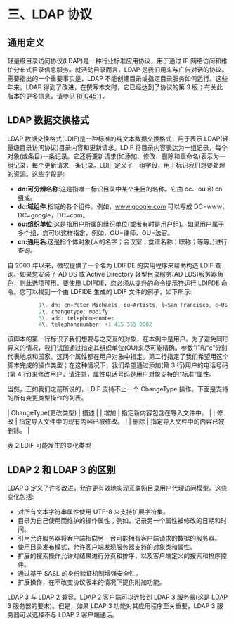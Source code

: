 # 三、LDAP 协议

## 通用定义

轻量级目录访问协议(LDAP)是一种行业标准应用协议，用于通过 IP 网络访问和维护分布式目录信息服务。就活动目录而言，LDAP 是我们用来与广告对话的协议。需要指出的一个重要事实是，LDAP 不能创建目录或指定目录服务如何运行。这些年来，LDAP 得到了改进，在撰写本文时，它已经达到了协议的第 3 版；有关此版本的更多信息，请参见 [RFC4511](http://tools.ietf.org/html/rfc4511) 。

## LDAP 数据交换格式

LDAP 数据交换格式(LDIF)是一种标准的纯文本数据交换格式，用于表示 LDAP(轻量级目录访问协议)目录内容和更新请求。LDIF 将目录内容表达为一组记录，每个对象(或条目)一条记录。它还将更新请求(如添加、修改、删除和重命名)表示为一组记录，每个更新请求一条记录。LDIF 定义了一组字段，用于标识我们想要处理的资源。这些字段是:

*   **dn:可分辨名称**:这是指唯一标识目录中某个条目的名称。它由 dc、ou 和 cn 组成。
*   **dc:域组件**:指域的各个组件。例如，www.google.com 可以写成 DC=www，DC=google，DC=com。
*   **ou:组织单位**:这是指用户所属的组织单位(或者有时是用户组)。如果用户属于多个组，您可以这样指定，例如，OU=律师，OU=法官。
*   **cn:通用名**:这是指个体对象(人的名字；会议室；食谱名称；职称；等等。)进行查询。

自 2003 年以来，微软提供了一个名为 LDIFDE 的实用程序来帮助构造 LDIF 查询。如果您安装了 AD DS 或 Active Directory 轻型目录服务(AD LDS)服务器角色，则此选项可用。要使用 LDIFDE，您必须从提升的命令提示符运行 LDIFDE 命令。您可以找到一个由 LDFIDE 生成的 LDIF 文件的例子，如下所示:

```cs
          1\. dn: cn=Peter Michaels, ou=Artists, l=San Francisco, c=US
          2\. changetype: modify
          3\. add: telephonenumber
          4\. telephonenumber: +1 415 555 0002

```

该脚本的第一行标识了我们想要与之交互的对象，在本例中是用户。为了避免同形异义的情况，我们试图通过指定其组织单位(OU)来尽可能精确。参数“l”和“c”分别代表地点和国家。这两个属性都在用户对象中指定。第二行指定了我们希望用这个脚本完成的操作类型；在这种情况下，我们希望通过添加(第 3 行)用户的电话号码(第 4 行)来修改用户。请注意，属性电话号码是用户对象支持的“标准”属性。

当然，正如我们之前所说的，LDIF 支持不止一个 ChangeType 操作。下面是支持的所有变更类型操作的列表。

| ChangeType(更改类型) | 描述 |
| 增加 | 指定新内容包含在导入文件中。 |
| 修改 | 指定导入文件中的现有内容已被修改。 |
| 删除 | 指定导入文件中的内容已被删除。 |

表 2:LDIF 可能发生的变化类型

## LDAP 2 和 LDAP 3 的区别

LDAP 3 定义了许多改进，允许更有效地实现互联网目录用户代理访问模型。这些变化包括:

*   对所有文本字符串属性使用 UTF-8 来支持扩展字符集。
*   目录为自己使用而维护的操作属性；例如，记录另一个属性被修改的日期和时间。
*   引用允许服务器将客户端指向另一台可能拥有客户端请求的数据的服务器。
*   使用目录发布模式，允许客户端发现服务器支持的对象类和属性。
*   扩展的搜索操作允许对结果进行分页和排序，以及客户端定义的搜索和排序控件。
*   通过基于 SASL 的身份验证机制增强安全性。
*   扩展操作，在不改变协议版本的情况下提供附加功能。

LDAP 3 与 LDAP 2 兼容。LDAP 2 客户端可以连接到 LDAP 3 服务器(这是 LDAP 3 服务器的要求)。但是，如果 LDAP 3 功能对其应用程序至关重要，LDAP 3 服务器可以选择不与 LDAP 2 客户端通话。